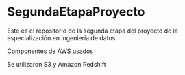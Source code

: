 # SegundaEtapaProyecto
Este es el repositorio de la segunda etapa del proyecto de la especialización en ingeniería de datos.

Componentes de AWS usados

Se utilizaron S3 y Amazon Redshift
